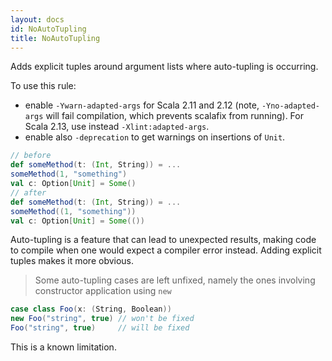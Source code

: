 ```yaml
---
layout: docs
id: NoAutoTupling
title: NoAutoTupling
---
```


Adds explicit tuples around argument lists where auto-tupling is occurring.

To use this rule:

- enable `-Ywarn-adapted-args` for Scala 2.11 and 2.12 (note, `-Yno-adapted-args` will fail compilation,
  which prevents scalafix from running). For Scala 2.13, use instead `-Xlint:adapted-args`.
- enable also `-deprecation` to get warnings on insertions of `Unit`.

```scala
// before
def someMethod(t: (Int, String)) = ...
someMethod(1, "something")
val c: Option[Unit] = Some()
// after
def someMethod(t: (Int, String)) = ...
someMethod((1, "something"))
val c: Option[Unit] = Some(())
```

Auto-tupling is a feature that can lead to unexpected results, making code to
compile when one would expect a compiler error instead. Adding explicit tuples
makes it more obvious.

> Some auto-tupling cases are left unfixed, namely the ones involving
> constructor application using `new`

```scala
case class Foo(x: (String, Boolean))
new Foo("string", true) // won't be fixed
Foo("string", true)     // will be fixed
```

This is a known limitation.
